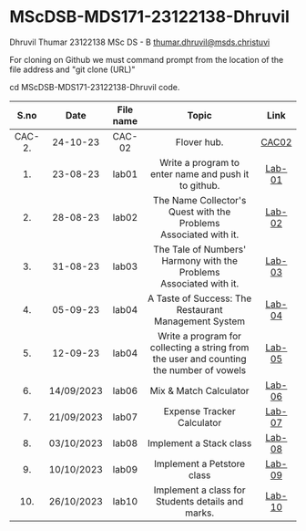 # MScDSB-MDS171-23122138-Dhruvil
                                                                                                


                                                                                                
Dhruvil Thumar
23122138
MSc DS - B
thumar.dhruvil@msds.christuvi

For cloning on Github we must command prompt from the location of the file address and "git clone (URL)"

cd MScDSB-MDS171-23122138-Dhruvil
code.



|S.no|Date|File name|Topic|Link|
|:----:|:----:|:---:|:----:|:----:|
|CAC-2.|24-10-23|CAC-02|Flover hub.|[CAC02](https://github.com/Dhruvilpatel02/MScDSB-MDS171-23122138-Dhruvil/blob/0da122e353a67ded89f68fc2259641598b90db2d/CAC-2/cacTwo.ipynb)|
|1.|23-08-23|lab01|Write a program to enter name and push it to github.|[Lab-01](https://github.com/Dhruvilpatel02/MScDSB-MDS171-23122138-Dhruvil/blob/627e3dd6ce39e5939028f6079c5086a87402c0fc/Lab%2001.ipynb)|
|2.|28-08-23|lab02|The Name Collector's Quest with the Problems Associated with it.|[Lab-02](https://github.com/Dhruvilpatel02/MScDSB-MDS171-23122138-Dhruvil/blob/627e3dd6ce39e5939028f6079c5086a87402c0fc/Lab%2002.ipynb)|
|3.|31-08-23|lab03|The Tale of Numbers' Harmony with the Problems Associated with it.|[Lab-03](https://github.com/Dhruvilpatel02/MScDSB-MDS171-23122138-Dhruvil/blob/627e3dd6ce39e5939028f6079c5086a87402c0fc/Lab%2003.ipynb)|
|4.|05-09-23|lab04|A Taste of Success: The Restaurant Management System|[Lab-04](https://github.com/Dhruvilpatel02/MScDSB-MDS171-23122138-Dhruvil/blob/627e3dd6ce39e5939028f6079c5086a87402c0fc/Lab%2004/Lab%2004.ipynb)|
|5.|12-09-23|lab04|Write a program for collecting a string from the user and counting the number of vowels|[Lab-05](https://github.com/Dhruvilpatel02/MScDSB-MDS171-23122138-Dhruvil/blob/627e3dd6ce39e5939028f6079c5086a87402c0fc/Lab%2005.ipynb)|
6.|14/09/2023|lab06|Mix & Match Calculator|[Lab-06](https://github.com/Dhruvilpatel02/MScDSB-MDS171-23122138-Dhruvil/blob/627e3dd6ce39e5939028f6079c5086a87402c0fc/Lab%2006/Lab%2006.ipynb)|
7.|21/09/2023|lab07|Expense Tracker Calculator|[Lab-07](https://github.com/Dhruvilpatel02/MScDSB-MDS171-23122138-Dhruvil/blob/627e3dd6ce39e5939028f6079c5086a87402c0fc/Lab%2007.ipynb)|
8.|03/10/2023|lab08|Implement a Stack class|[Lab-08](https://github.com/Dhruvilpatel02/MScDSB-MDS171-23122138-Dhruvil/blob/627e3dd6ce39e5939028f6079c5086a87402c0fc/Lab%2008.ipynb)|
9.|10/10/2023|lab09|Implement a Petstore class|[Lab-09](https://github.com/Dhruvilpatel02/MScDSB-MDS171-23122138-Dhruvil/blob/627e3dd6ce39e5939028f6079c5086a87402c0fc/lab%2009/Lab_09.py)|(https://github.com/Dhruvilpatel02/MScDSB-MDS171-23122138-Dhruvil/blob/627e3dd6ce39e5939028f6079c5086a87402c0fc/lab%2009/menu.py)|
10.|26/10/2023|lab10|Implement a class for Students details and marks.|[Lab-10](https://github.com/Dhruvilpatel02/MScDSB-MDS171-23122138-Dhruvil/blob/627e3dd6ce39e5939028f6079c5086a87402c0fc/Lab%2010.ipynb)|